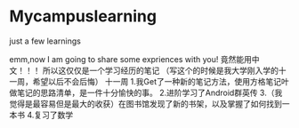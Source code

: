 # Mycampuslearning
just a few learnings

emm,now I am going to share some expriences with you!
竟然能用中文！！！
所以这仅仅是一个学习经历的笔记
（写这个的时候是我大学刚入学的十一周，希望以后不会后悔）
十一周
1.我Get了一种新的笔记方法，使用方格笔记叶做笔记的思路清单，是一件十分愉快的事。
2.进阶学习了Android群英传
3.（我觉得是最容易但是最大的收获）在图书馆发现了新的书架，以及掌握了如何找到一本书
4.复习了数学
